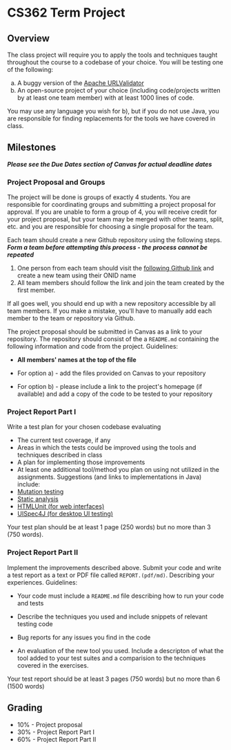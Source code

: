# CS362 Term Project 

## Overview 

The class project will require you to apply the tools and techniques
taught throughout the course to a codebase of your choice.  You will
be testing one of the following:

<ol type="a">
  <li>A buggy version of the <a href="http://commons.apache.org/proper/commons-validator/apidocs/org/apache/commons/validator/UrlValidator.html">Apache URLValidator</a></li>
  <li>An open-source project of your choice (including code/projects
written by at least one team member) with at least 1000 lines of code.</li>
  
</ol>


You may use any language you wish for b), but if you do not use
Java, you are responsible for finding replacements for the tools we
have covered in class.

## Milestones

***Please see the Due Dates section of Canvas for actual deadline dates***

### Project Proposal and Groups

The project will be done is groups of exactly 4 students. You are
responsible for coordinating groups and submitting a project proposal
for approval. If you are unable to form a group of 4, you will receive
credit for your project proposal, but your team may be merged with
other teams, split, etc. and you are responsible for choosing a single
proposal for the team.

Each team should create a new Github repository using the following steps. ***Form a team before attempting this process - the process cannot be repeated***

1. One person from each team should visit the [following Github link](https://classroom.github.com/group-assignment-invitations/319b5fd01dc933c2179dda2a6608999f) and create a new team using their ONID name
2. All team members should follow the link and join the team created by the first member.

If all goes well, you should end up with a new repository accessible by all team members.  If you make a mistake, you'll have to manually add each member to the team or repository via Github.

The project proposal should be submitted in Canvas as a link to your repository. The repository should consist of the a `README.md` containing the following information and code from the project. Guidelines:

* **All members' names at the top of the file**

* For option a) - add the files provided on Canvas to your repository

* For option b) - please include a link to the project's homepage (if
  available) and add a copy of the code to be tested to your repository


### Project Report Part I

Write a test plan for your chosen codebase evaluating

* The current test coverage, if any
* Areas in which the tests could be improved using the tools and techniques described in class
* A plan for implementing those improvements
* At least one additional tool/method you plan on using not utilized in the assignments.  Suggestions (and links to implementations in Java) include:
 * [Mutation testing](http://pitest.org/)
 * [Static analysis](http://findbugs.sourceforge.net/)
 * [HTMLUnit (for web interfaces)](http://htmlunit.sourceforge.net/)
 * [UISpec4J (for desktop UI testing)](https://github.com/UISpec4J/UISpec4J)

Your test plan should be at least 1 page (250 words) but no more
than 3 (750 words).

### Project Report Part II

Implement the improvements described above. Submit your code and write
a test report as a text or PDF file called `REPORT.(pdf/md)`. Describing your experiences. Guidelines:

* Your code must include a `README.md` file describing how to run your
 code and tests

* Describe the techniques you used and include snippets of relevant testing code 

* Bug reports for any issues you find in the code

* An evaluation of the new tool you used. Include a descripton of what the tool added to your test suites and a comparision to the techniques covered in the exercises.

Your test report should be at least 3 pages (750 words) but no more
than 6 (1500 words)


## Grading

* 10% - Project proposal
* 30% - Project Report Part I
* 60% - Project Report Part II



